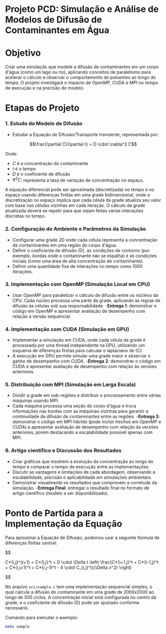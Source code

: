 # Projeto PCD: Simulação e Análise de Modelos de Difusão de Contaminantes em Água

# Objetivo

Criar uma simulação que modele a difusão de contaminantes em um corpo d'água (como um lago ou rio), aplicando conceitos de paralelismo para acelerar o cálculo e observar o comportamento de poluentes ao longo do tempo. O projeto investigará o impacto de OpenMP, CUDA e MPI no tempo de execução e na precisão do modelo.

# Etapas do Projeto

### 1. Estudo do Modelo de Difusão

- Estudar a Equação de Difusão/Transporte transiente, representada por:

$$\frac{\partial C}{\partial t} = D \cdot \nabla^2 C$$

Onde:

- $C$ é a concentração do contaminante
- $t$ é o tempo
- $D$ é o coeficiente de difusão
- $\nabla^2 C$: representa a taxa de variação de concentração no espaço.

A equação diferencial pode ser aproximada (discretizada) no tempo e no espaço usando diferenças finitas em uma grade bidimensional, onde a discretização no espaço implica que cada célula da grade atualiza seu valor com base nas células vizinhas em cada iteração. O cálculo da grade atualizada deverá se repetir para que sejam feitas várias interações discretas no tempo.

### 2. Configuração do Ambiente e Parâmetros da Simulação

- Configurar uma grade 2D onde cada célula representa a concentração de contaminantes em uma região do corpo d'água.
- Definir o coeficiente de difusão \(D\), as condições de contorno (por exemplo, bordas onde o contaminante não se espalha) e as condições iniciais (como uma área de alta concentração de contaminante).
- Definir uma quantidade fixa de interações no tempo como 1000 iterações.

### 3. Implementação com OpenMP (Simulação Local em CPU)

- Usar OpenMP para paralelizar o cálculo de difusão entre os núcleos da CPU. Cada núcleo processa uma parte da grade, aplicando as regras de difusão às células sob sua responsabilidade. -**Entrega 1**: demonstrar o código em OpenMP e apresentar avaliação de desempenho com relação à versão sequencial.

### 4. Implementação com CUDA (Simulação em GPU)

- Implementar a simulação em CUDA, onde cada célula da grade é processada por uma thread independente na GPU, utilizando um esquema de diferenças finitas para calcular o laplaciano de \(C\).
- A execução em GPU permite simular uma grade maior e observar o ganho de desempenho com CUDA. -**Entrega 2**: demonstrar o código em CUDA e apresentar avaliação de desempenho com relação às versões anteriores.

### 5. Distribuição com MPI (Simulação em Larga Escala)

- Dividir a grade em sub-regiões e distribuir o processamento entre várias máquinas usando MPI.
- Cada máquina processa uma seção do corpo d'água e troca informações nas bordas com as máquinas vizinhas para garantir a continuidade da difusão de contaminantes entre as regiões. -**Entrega 3**: demonstrar o código em MPI hibrido (pode incluir trechos em OpenMP e CUDA) e apresentar avaliação de desempenho com relação às versões anteriores, porém destacando a escalabilidade possível apenas com MPI.

### 6. Artigo científico e Discussão dos Resultados

- Criar gráficos que mostrem a evolução da concentração ao longo do tempo e comparar o tempo de execução entre as implementações.
- Discutir as vantagens e limitações de cada abordagem, observando a escalabilidade, precisão e aplicabilidade em simulações ambientais.
- Demonstrar visualmente os resultados que comprovem a corretude da simulação. -**Entrega Final**: entregar o resultado final no formato de artigo científico (modelo a ser disponibilizado).

# Ponto de Partida para a Implementação da Equação

Para aproximar a Equação de Difusão, podemos usar a seguinte fórmula de diferenças finitas central:

$$

C*{i,j}^{t+1} = C*{i,j}^t + D \cdot \Delta t \left( \frac{C*{i+1,j}^t + C*{i-1,j}^t + C*{i,j+1}^t + C*{i,j-1}^t - 4 \cdot C\_{i,j}^t}{\Delta x^2} \right)


$$

No arquivo `src/sample.c` tem uma implementação sequencial simples, o qual calcula a difusão do contaminante em uma grade de 2000x2000 ao longo de 500 ciclos. A concentração inicial está configurada no centro da grade, e o coeficiente de difusão \(D\) pode ser ajustado conforme necessário.

Comando para executar o exemplo:

```bash
make sample
```
